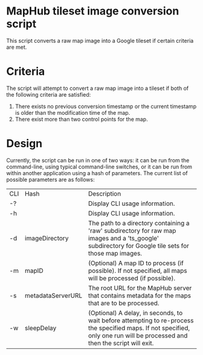 # MapHub tileset image conversion script
This script converts a raw map image into a Google tileset if certain criteria are met.

# Criteria
The script will attempt to convert a raw map image into a tileset if both of the following criteria are satisfied:

1. There exists no previous conversion timestamp or the current timestamp is older than the modification time of the map.
2. There exist more than two control points for the map.

# Design
Currently, the script can be run in one of two ways: it can be run from the command-line, using typical command-line switches, or it can be run from within another application using a hash of parameters. The current list of possible parameters are as follows:

<table>
	<tr>
		<td>CLI</td>
		<td>Hash</td>
		<td>Description</td>
	</tr>
	<tr>
		<td>-?</td>
		<td></td>
		<td>Display CLI usage information.</td>
	</tr>
	<tr>
		<td>-h</td>
		<td></td>
		<td>Display CLI usage information.</td>
	</tr>
	<tr>
		<td>-d</td>
		<td>imageDirectory</td>
		<td>The path to a directory containing a 'raw' subdirectory for raw map images and a 'ts_google' subdirectory for Google tile sets for those map images.</td>
	</tr>
	<tr>
		<td>-m</td>
		<td>mapID</td>
		<td>(Optional) A map ID to process (if possible). If not specified, all maps will be processed (if possible).</td>
	</tr>
	<tr>
		<td>-s</td>
		<td>metadataServerURL</td>
		<td>The root URL for the MapHub server that contains metadata for the maps that are to be processed.</td>
	</tr>
	<tr>
		<td>-w</td>
		<td>sleepDelay</td>
		<td>(Optional) A delay, in seconds, to wait before attempting to re-process the specified maps. If not specified, only one run will be processed and then the script will exit.</td>
	</tr>
</table>

